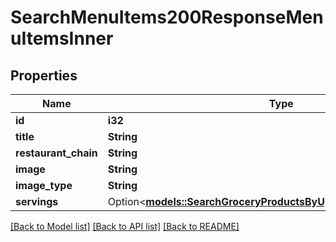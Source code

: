 # SearchMenuItems200ResponseMenuItemsInner

## Properties

Name | Type | Description | Notes
------------ | ------------- | ------------- | -------------
**id** | **i32** |  | 
**title** | **String** |  | 
**restaurant_chain** | **String** |  | 
**image** | **String** |  | 
**image_type** | **String** |  | 
**servings** | Option<[**models::SearchGroceryProductsByUpc200ResponseServings**](searchGroceryProductsByUPC_200_response_servings.md)> |  | [optional]

[[Back to Model list]](../README.md#documentation-for-models) [[Back to API list]](../README.md#documentation-for-api-endpoints) [[Back to README]](../README.md)


